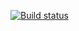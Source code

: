 [![Build status](https://ci.appveyor.com/api/projects/status/nx0l08fwjlbafcn0?svg=true)](https://ci.appveyor.com/project/FrustratTr/homeworkqa7)
